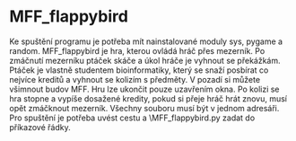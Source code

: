 # MFF_flappybird
Ke spuštění programu je potřeba mít nainstalované moduly sys, pygame a random.
MFF_flappybird je hra, kterou ovládá hráč přes mezerník. Po zmáčnutí mezerníku ptáček skáče a úkol hráče je vyhnout se překážkám. Ptáček je vlastně studentem
bioinformatiky, který se snaží posbírat co nejvíce kreditů a vyhnout se kolizím s předměty. V pozadí si můžete všimnout budov MFF. 
Hru lze ukončit pouze uzavřením okna. Po kolizi se hra stopne a vypíše dosažené kredity, pokud si přeje hráč hrát znovu, musí opět zmáčknout mezerník.
Všechny souboru musí být v jednom adresáři. 
Pro spuštění je potřeba uvést cestu a \MFF_flappybird.py zadat do příkazové řádky. 
